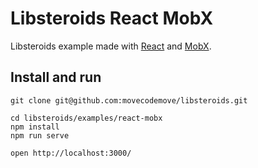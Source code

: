 # Libsteroids React MobX

Libsteroids example made with [React](https://github.com/facebook/react) and [MobX](https://github.com/mobxjs/mobx).

## Install and run

```
git clone git@github.com:movecodemove/libsteroids.git

cd libsteroids/examples/react-mobx
npm install
npm run serve

open http://localhost:3000/

```
